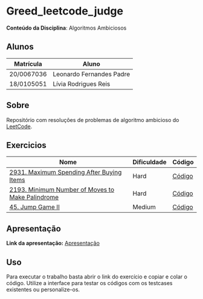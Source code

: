 # Greed_leetcode_judge

**Conteúdo da Disciplina**: Algoritmos Ambiciosos<br>

## Alunos
|Matrícula | Aluno |
| -- | -- |
| 20/0067036  |  Leonardo Fernandes Padre |
| 18/0105051  |  Lívia Rodrigues Reis |

## Sobre 
Repositório com resoluções de problemas de algoritmo ambicioso do [LeetCode](https://leetcode.com/).

## Exercicios
|Nome | Dificuldade | Código |
| -- | -- | -- |
|[2931. Maximum Spending After Buying Items](https://leetcode.com/problems/maximum-spending-after-buying-items/description) | Hard | [Código](./exercises/2931_hard/README.md) |
|[2193. Minimum Number of Moves to Make Palindrome](https://leetcode.com/problems/minimum-number-of-moves-to-make-palindrome/description) | Hard | [Código](./exercises/2193_hard/README.md) |
| [45. Jump Game II](https://leetcode.com/problems/jump-game-ii/description/) | Medium | [Código](./exercises/45_medium/README.md) |

## Apresentação
**Link da apresentação:** [Apresentação]()

## Uso 
Para executar o trabalho basta abrir o link do exercício e copiar e colar o código. Utilize a interface para testar os códigos com os testcases existentes ou personalize-os.


